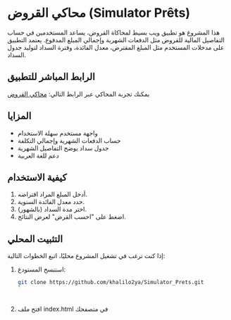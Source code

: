 # محاكي القروض (Simulator Prêts)

هذا المشروع هو تطبيق ويب بسيط لمحاكاة القروض، يساعد المستخدمين في حساب التفاصيل المالية للقروض مثل الدفعات الشهرية وإجمالي المبلغ المدفوع. يعتمد التطبيق على مدخلات المستخدم مثل المبلغ المقترض، معدل الفائدة، وفترة السداد لتوليد جدول السداد.

## الرابط المباشر للتطبيق

يمكنك تجربة المحاكي عبر الرابط التالي: [محاكي القروض](https://khalilo2ya.github.io/Simulator_Prets/)

## المزايا

- واجهة مستخدم سهلة الاستخدام
- حساب الدفعات الشهرية وإجمالي التكلفة
- جدول سداد يوضح التفاصيل الشهرية
- دعم للغة العربية

## كيفية الاستخدام

1. أدخل المبلغ المراد اقتراضه.
2. حدد معدل الفائدة السنوية.
3. اختر مدة السداد (بالشهور).
4. اضغط على "احسب القرض" لعرض النتائج.

## التثبيت المحلي

إذا كنت ترغب في تشغيل المشروع محليًا، اتبع الخطوات التالية:

1. استنسخ المستودع:
   ```bash
   git clone https://github.com/khalilo2ya/Simulator_Prets.git
   `
 
 2. افتح ملف index.html في متصفحك
